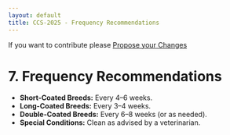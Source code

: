 ```yaml
---
layout: default
title: CCS-2025 - Frequency Recommendations
---
```

If you want to contribute please <a href="{{ site.github.repository_url }}/edit/main/{{ page.path'}}/">Propose your Changes</a>
# **7. Frequency Recommendations**  

- **Short-Coated Breeds:** Every 4–6 weeks.  
- **Long-Coated Breeds:** Every 3–4 weeks.  
- **Double-Coated Breeds:** Every 6–8 weeks (or as needed).  
- **Special Conditions:** Clean as advised by a veterinarian.  